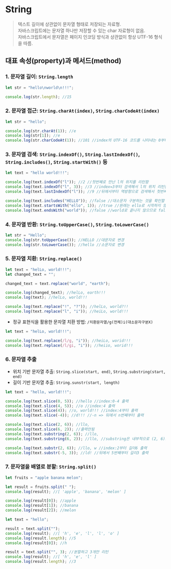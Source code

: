 # String

> 텍스트 길이에 상관없이 문자열 형태로 저장되는 자료형.  
> 자바스크립트에는 문자열 하나만 저장할 수 있는 char 자료형이 없음.  
> 자바스크립트에서 문자열은 페이지 인코딩 방식과 상관없이 항상 UTF-16 형식을 따름.

## 대표 속성(property)과 메서드(method)

### 1. 문자열 길이: `String.length`

```javascript
let str = "hello\nworld\n!!!";

console.log(str.length); //15
```

### 2. 문자열 접근: `String.charAt(index)`, `String.charCodeAt(index)`

```javascript
let str = "hello";

console.log(str.charAt(1)); //e
console.log(str[1]); //e
console.log(str.charCodeAt(1)); //101 //index의 UTF-16 코드를 나타내는 0부터 65535 사이의 정수를 반환
```

### 3. 문자열 검색: `String.indexOf()`, `String.lastIndexOf()`, `String.includes()`, `String.startWith()` 등

```javascript
let text = "hello world!!!";

console.log(text.indexOf("l")); //2 //첫번째로 만난 l의 위치를 리턴함
console.log(text.indexOf("l", 3)); //3 //index=3부터 검색해서 l의 위치 리턴함
console.log(text.lastIndexOf("l")); //9 //뒤에서부터 역방향으로 검색해서 첫번째로 만난 l의 위치 리턴함

console.log(text.includes("HELLO")); //false //대소문자 구분하는 것을 확인할 수 있음
console.log(text.startsWith("ello", 1)); //true //원래는 ello로 시작하지 않으므로 false 리턴. 그러나 index=1부터 검색해서 true가 리턴됨
console.log(text.endsWith("world")); //false //world로 끝나지 않으므로 false 리턴
```

### 4. 문자열 반환: `String.toUpperCase()`, `String.toLowerCase()`

```javascript
let str = "Hello";
console.log(str.toUpperCase()); //HELLO //대문자로 변경
console.log(str.toLowerCase()); //hello //소문자로 변경
```

### 5. 문자열 치환: `String.replace()`

```javascript
let text = "helLo, world!!!";
let changed_text = "";

changed_text = text.replace("world", "earth");

console.log(changed_text); //helLo, earth!!!
console.log(text); //helLo, world!!!

console.log(text.replace("!", "?")); //helLo, world?!!
console.log(text.replace("l", "i")); //heiLo, world!!!
```

- 정규 표현식을 활용한 문자열 치환 방법: `/치환문자열/g(전체)i(대소문자구분X)`

```javascript
let text = "helLo, world!!!";

console.log(text.replace(/l/g, "i")); //heiLo, worid!!!
console.log(text.replace(/l/gi, "i")); //heiio, worid!!!
```

### 6. 문자열 추출

- 위치 기반 문자열 추출: `String.slice(start, end)`, `String.substring(start, end)`
- 길이 기반 문자열 추출: `String.sunstr(start, length)`

```javascript
let text = "hello, world!!!";

console.log(text.slice(0, 5)); //hello //index:0-4 출력
console.log(text.slice(4, 5)); //o //index:4 출력
console.log(text.slice(4)); //o, world!!! //index:4부터 출력
console.log(text.slice(-4)); //d!!! //-n => 뒤에서 n번째부터 출력

console.log(text.slice(2, 6)); //llo,
console.log(text.slice(6, 2)); //출력안됨
console.log(text.substring(2, 6)); //llo,
console.log(text.substring(6, 2)); //llo, //substring은 내부적으로 (2, 6)으로 변환하여 출력

console.log(text.substr(2, 6)); //llo, w //index:2부터 길이6 출력
console.log(text.substr(-5, 3)); //ld! //뒤에서 5번째부터 길이3 출력
```

### 7. 문자열을 배열로 분할: `String.split()`

```javascript
let fruits = "apple banana melon";

let result = fruits.split(" ");
console.log(result); //[ 'apple', 'banana', 'melon' ]

console.log(result[0]); //apple
console.log(result[1]); //banana
console.log(result[2]); //melon

let text = "hello";

result = text.split("");
console.log(result); //[ 'h', 'e', 'l', 'l', 'o' ]
console.log(result.length); //5
console.log(result[0]); //h

result = text.split("", 3); //분할하고 3개만 리턴
console.log(result); //[ 'h', 'e', 'l' ]
console.log(result.length); //3
```
